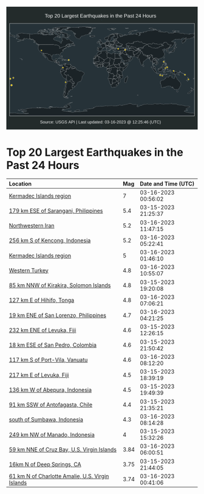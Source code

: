 ![Map](./map.png)

# Top 20 Largest Earthquakes in the Past 24 Hours

| Location | Mag | Date and Time (UTC) |
|:---|:---|:---|
| [Kermadec Islands region](https://earthquake.usgs.gov/earthquakes/eventpage/us7000jkbd) | 7 | 03-16-2023 00:56:02 |
| [179 km ESE of Sarangani, Philippines](https://earthquake.usgs.gov/earthquakes/eventpage/us7000jk9p) | 5.4 | 03-15-2023 21:25:37 |
| [Northwestern Iran](https://earthquake.usgs.gov/earthquakes/eventpage/us7000jkel) | 5.2 | 03-16-2023 11:47:15 |
| [256 km S of Kencong, Indonesia](https://earthquake.usgs.gov/earthquakes/eventpage/us7000jkcu) | 5.2 | 03-16-2023 05:22:41 |
| [Kermadec Islands region](https://earthquake.usgs.gov/earthquakes/eventpage/us7000jkbr) | 5 | 03-16-2023 01:46:10 |
| [Western Turkey](https://earthquake.usgs.gov/earthquakes/eventpage/us7000jkeb) | 4.8 | 03-16-2023 10:55:07 |
| [85 km NNW of Kirakira, Solomon Islands](https://earthquake.usgs.gov/earthquakes/eventpage/us7000jk7j) | 4.8 | 03-15-2023 19:20:08 |
| [127 km E of Hihifo, Tonga](https://earthquake.usgs.gov/earthquakes/eventpage/us7000jkdn) | 4.8 | 03-16-2023 07:06:21 |
| [19 km ENE of San Lorenzo, Philippines](https://earthquake.usgs.gov/earthquakes/eventpage/us7000jkch) | 4.7 | 03-16-2023 04:21:25 |
| [232 km ENE of Levuka, Fiji](https://earthquake.usgs.gov/earthquakes/eventpage/us7000jk3x) | 4.6 | 03-15-2023 12:26:15 |
| [18 km ESE of San Pedro, Colombia](https://earthquake.usgs.gov/earthquakes/eventpage/us7000jka7) | 4.6 | 03-15-2023 21:50:42 |
| [117 km S of Port-Vila, Vanuatu](https://earthquake.usgs.gov/earthquakes/eventpage/us7000jkdv) | 4.6 | 03-16-2023 08:12:20 |
| [217 km E of Levuka, Fiji](https://earthquake.usgs.gov/earthquakes/eventpage/us7000jk7d) | 4.5 | 03-15-2023 18:39:19 |
| [136 km W of Abepura, Indonesia](https://earthquake.usgs.gov/earthquakes/eventpage/us7000jk7v) | 4.5 | 03-15-2023 19:49:39 |
| [91 km SSW of Antofagasta, Chile](https://earthquake.usgs.gov/earthquakes/eventpage/us7000jk9s) | 4.4 | 03-15-2023 21:35:21 |
| [south of Sumbawa, Indonesia](https://earthquake.usgs.gov/earthquakes/eventpage/us7000jkdu) | 4.3 | 03-16-2023 08:14:28 |
| [249 km NW of Manado, Indonesia](https://earthquake.usgs.gov/earthquakes/eventpage/us7000jk4l) | 4 | 03-15-2023 15:32:26 |
| [59 km NNE of Cruz Bay, U.S. Virgin Islands](https://earthquake.usgs.gov/earthquakes/eventpage/pr2023075001) | 3.84 | 03-16-2023 06:00:51 |
| [16km N of Deep Springs, CA](https://earthquake.usgs.gov/earthquakes/eventpage/nc73857425) | 3.75 | 03-15-2023 21:44:05 |
| [61 km N of Charlotte Amalie, U.S. Virgin Islands](https://earthquake.usgs.gov/earthquakes/eventpage/pr2023075000) | 3.74 | 03-16-2023 00:41:06 |

